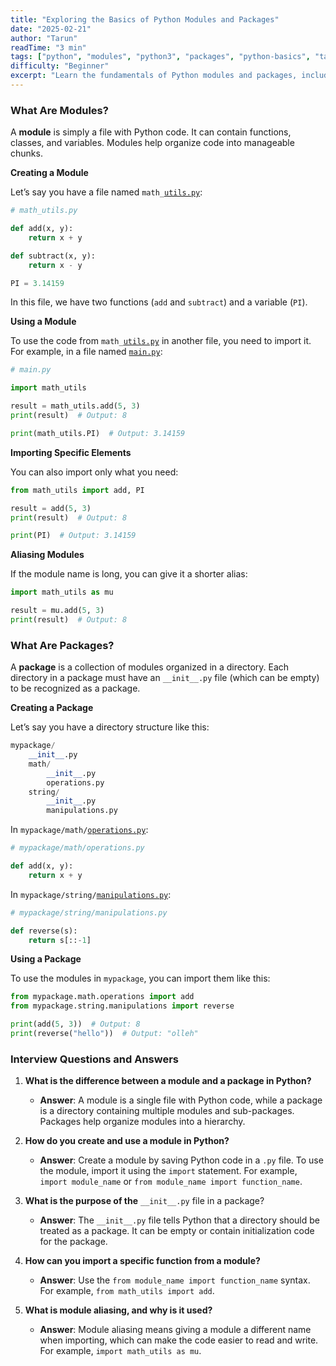 ```yaml
---
title: "Exploring the Basics of Python Modules and Packages"
date: "2025-02-21"
author: "Tarun"
readTime: "3 min"
tags: ["python", "modules", "python3", "packages", "python-basics", "taps-techie"]
difficulty: "Beginner"
excerpt: "Learn the fundamentals of Python modules and packages, including creation, importing, and usage tips for better code organization and management"
---
```

### What Are Modules?

A **module** is simply a file with Python code. It can contain functions, classes, and variables. Modules help organize code into manageable chunks.

**Creating a Module**

Let’s say you have a file named `math_`[`utils.py`](http://utils.py):

```python
# math_utils.py

def add(x, y):
    return x + y

def subtract(x, y):
    return x - y

PI = 3.14159
```

In this file, we have two functions (`add` and `subtract`) and a variable (`PI`).

**Using a Module**

To use the code from `math_`[`utils.py`](http://utils.py) in another file, you need to import it. For example, in a file named [`main.py`](http://main.py):

```python
# main.py

import math_utils

result = math_utils.add(5, 3)
print(result)  # Output: 8

print(math_utils.PI)  # Output: 3.14159
```

**Importing Specific Elements**

You can also import only what you need:

```python
from math_utils import add, PI

result = add(5, 3)
print(result)  # Output: 8

print(PI)  # Output: 3.14159
```

**Aliasing Modules**

If the module name is long, you can give it a shorter alias:

```python
import math_utils as mu

result = mu.add(5, 3)
print(result)  # Output: 8
```

### What Are Packages?

A **package** is a collection of modules organized in a directory. Each directory in a package must have an `__init__.py` file (which can be empty) to be recognized as a package.

**Creating a Package**

Let’s say you have a directory structure like this:

```python
mypackage/
    __init__.py
    math/
        __init__.py
        operations.py
    string/
        __init__.py
        manipulations.py
```

In `mypackage/math/`[`operations.py`](http://operations.py):

```python
# mypackage/math/operations.py

def add(x, y):
    return x + y
```

In `mypackage/string/`[`manipulations.py`](http://manipulations.py):

```python
# mypackage/string/manipulations.py

def reverse(s):
    return s[::-1]
```

**Using a Package**

To use the modules in `mypackage`, you can import them like this:

```python
from mypackage.math.operations import add
from mypackage.string.manipulations import reverse

print(add(5, 3))  # Output: 8
print(reverse("hello"))  # Output: "olleh"
```

### Interview Questions and Answers

1. **What is the difference between a module and a package in Python?**
    
    * **Answer**: A module is a single file with Python code, while a package is a directory containing multiple modules and sub-packages. Packages help organize modules into a hierarchy.
        
2. **How do you create and use a module in Python?**
    
    * **Answer**: Create a module by saving Python code in a `.py` file. To use the module, import it using the `import` statement. For example, `import module_name` or `from module_name import function_name`.
        
3. **What is the purpose of the** `__init__.py` file in a package?
    
    * **Answer**: The `__init__.py` file tells Python that a directory should be treated as a package. It can be empty or contain initialization code for the package.
        
4. **How can you import a specific function from a module?**
    
    * **Answer**: Use the `from module_name import function_name` syntax. For example, `from math_utils import add`.
        
5. **What is module aliasing, and why is it used?**
    
    * **Answer**: Module aliasing means giving a module a different name when importing, which can make the code easier to read and write. For example, `import math_utils as mu`.